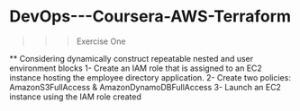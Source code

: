 # DevOps---Coursera-AWS-Terraform

>>> Exercise One

** Considering dynamically construct repeatable nested and user environment blocks 
1- Create an IAM role that is assigned to an EC2 instance hosting the employee directory application.
2- Create two policies:  AmazonS3FullAccess & AmazonDynamoDBFullAccess
3- Launch an EC2 instance using the IAM role created
